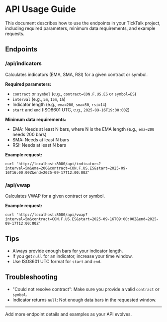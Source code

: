 # API Usage Guide

This document describes how to use the endpoints in your TickTalk project, including required parameters, minimum data requirements, and example requests.

## Endpoints

### /api/indicators
Calculates indicators (EMA, SMA, RSI) for a given contract or symbol.

**Required parameters:**
- `contract` or `symbol` (e.g., `contract=CON.F.US.ES` or `symbol=ES`)
- `interval` (e.g., `5m`, `15m`, `1h`)
- Indicator length (e.g., `ema=200`, `sma=50`, `rsi=14`)
- `start` and `end` (ISO8601 UTC, e.g., `2025-09-16T19:00:00Z`)

**Minimum data requirements:**
- EMA: Needs at least N bars, where N is the EMA length (e.g., `ema=200` needs 200 bars)
- SMA: Needs at least N bars
- RSI: Needs at least N bars

**Example request:**
```
curl 'http://localhost:8080/api/indicators?interval=5m&ema=200&contract=CON.F.US.ES&start=2025-09-16T16:00:00Z&end=2025-09-17T12:00:00Z'
```

### /api/vwap
Calculates VWAP for a given contract or symbol.

**Example request:**
```
curl 'http://localhost:8080/api/vwap?interval=5m&contract=CON.F.US.ES&start=2025-09-16T09:00:00Z&end=2025-09-17T12:00:00Z'
```

## Tips
- Always provide enough bars for your indicator length.
- If you get `null` for an indicator, increase your time window.
- Use ISO8601 UTC format for `start` and `end`.

## Troubleshooting
- "Could not resolve contract": Make sure you provide a valid `contract` or `symbol`.
- Indicator returns `null`: Not enough data bars in the requested window.

---
Add more endpoint details and examples as your API evolves.
